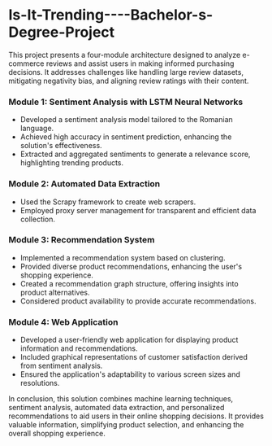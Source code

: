 # Is-It-Trending----Bachelor-s-Degree-Project

This project presents a four-module architecture designed to analyze e-commerce reviews and assist users in making informed purchasing decisions. It addresses challenges like handling large review datasets, mitigating negativity bias, and aligning review ratings with their content.

### Module 1: Sentiment Analysis with LSTM Neural Networks
- Developed a sentiment analysis model tailored to the Romanian language.
- Achieved high accuracy in sentiment prediction, enhancing the solution's effectiveness.
- Extracted and aggregated sentiments to generate a relevance score, highlighting trending products.

### Module 2: Automated Data Extraction
- Used the Scrapy framework to create web scrapers.
- Employed proxy server management for transparent and efficient data collection.
  
### Module 3: Recommendation System
- Implemented a recommendation system based on clustering.
- Provided diverse product recommendations, enhancing the user's shopping experience.
- Created a recommendation graph structure, offering insights into product alternatives.
- Considered product availability to provide accurate recommendations.
  
### Module 4: Web Application
- Developed a user-friendly web application for displaying product information and recommendations.
- Included graphical representations of customer satisfaction derived from sentiment analysis.
- Ensured the application's adaptability to various screen sizes and resolutions.

In conclusion, this solution combines machine learning techniques, sentiment analysis, automated data extraction, and personalized recommendations to aid users in their online shopping decisions. It provides valuable information, simplifying product selection, and enhancing the overall shopping experience.

